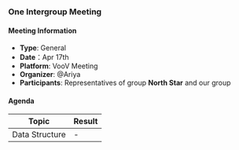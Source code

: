 ### One Intergroup Meeting

#### Meeting Information
- **Type**: General
- **Date**：Apr 17th
- **Platform**: VooV Meeting
- **Organizer**: @Ariya
- **Participants**: Representatives of group **North Star** and our group

#### Agenda
|Topic|Result|
|-|-|
|Data Structure|-|
